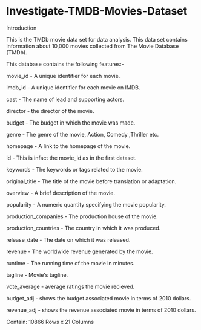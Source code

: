 # Investigate-TMDB-Movies-Dataset

Introduction

This is the TMDb movie data set for data analysis. This data set contains information about 10,000 movies collected from The Movie Database (TMDb).

This database contains the following features:-

movie_id - A unique identifier for each movie.

imdb_id - A unique identifier for each movie on IMDB.

cast - The name of lead and supporting actors.

director - the director of the movie.

budget - The budget in which the movie was made.

genre - The genre of the movie, Action, Comedy ,Thriller etc.

homepage - A link to the homepage of the movie.

id - This is infact the movie_id as in the first dataset.

keywords - The keywords or tags related to the movie.

original_title - The title of the movie before translation or adaptation.

overview - A brief description of the movie.

popularity - A numeric quantity specifying the movie popularity.

production_companies - The production house of the movie.

production_countries - The country in which it was produced.

release_date - The date on which it was released.

revenue - The worldwide revenue generated by the movie.

runtime - The running time of the movie in minutes.

tagline - Movie's tagline.

vote_average - average ratings the movie recieved.

budget_adj - shows the budget associated movie in terms of 2010 dollars.

revenue_adj - shows the revenue associated movie in terms of 2010 dollars.

Contain:
10866 Rows x 21 Columns
